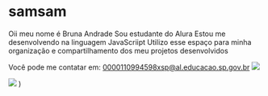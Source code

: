 # samsam
Oii meu nome é Bruna Andrade
Sou estudante do Alura
Estou me desenvolvendo na linguagem JavaScriipt
Utilizo esse espaço para minha organização e compartilhamento dos meu projetos desenvolvidos

Você pode me contatar em: 0000110994598xsp@al.educacao.sp.gov.br 
![](![image](https://github.com/samsamzito/samsam/assets/172069234/f38e14cd-6d55-4b97-8acd-9525696b076b)
)

![](https://br.pinterest.com/pin/68747445077/)
)
